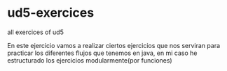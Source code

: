 # ud5-exercices
all exercices of ud5

En este ejercicio vamos a realizar ciertos ejercicios que nos serviran para practicar
los diferentes flujos que tenemos en java, en mi caso he estructurado los ejercicios modularmente(por funciones)